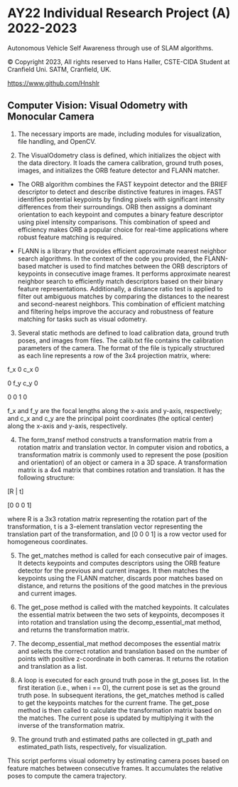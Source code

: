 # AY22 Individual Research Project (A) 2022-2023

Autonomous Vehicle Self Awareness through use of SLAM algorithms.

© Copyright 2023, All rights reserved to Hans Haller, CSTE-CIDA Student at Cranfield Uni. SATM, Cranfield, UK.

https://www.github.com/Hnshlr

## Computer Vision: Visual Odometry with Monocular Camera

1. The necessary imports are made, including modules for visualization, file handling, and OpenCV.


2. The VisualOdometry class is defined, which initializes the object with the data directory. It loads the camera calibration, ground truth poses, images, and initializes the ORB feature detector and FLANN matcher.
- The ORB algorithm combines the FAST keypoint detector and the BRIEF descriptor to detect and describe distinctive features in images. FAST identifies potential keypoints by finding pixels with significant intensity differences from their surroundings. ORB then assigns a dominant orientation to each keypoint and computes a binary feature descriptor using pixel intensity comparisons. This combination of speed and efficiency makes ORB a popular choice for real-time applications where robust feature matching is required.


- FLANN is a library that provides efficient approximate nearest neighbor search algorithms. In the context of the code you provided, the FLANN-based matcher is used to find matches between the ORB descriptors of keypoints in consecutive image frames. It performs approximate nearest neighbor search to efficiently match descriptors based on their binary feature representations. Additionally, a distance ratio test is applied to filter out ambiguous matches by comparing the distances to the nearest and second-nearest neighbors. This combination of efficient matching and filtering helps improve the accuracy and robustness of feature matching for tasks such as visual odometry.

3. Several static methods are defined to load calibration data, ground truth poses, and images from files. The calib.txt file contains the calibration parameters of the camera. The format of the file is typically structured as each line represents a row of the 3x4 projection matrix, where:

f_x 0 c_x 0

0 f_y c_y 0

0 0 1 0


f_x and f_y are the focal lengths along the x-axis and y-axis, respectively; and c_x and c_y are the principal point coordinates (the optical center) along the x-axis and y-axis, respectively.

4. The form_transf method constructs a transformation matrix from a rotation matrix and translation vector. In computer vision and robotics, a transformation matrix is commonly used to represent the pose (position and orientation) of an object or camera in a 3D space.
A transformation matrix is a 4x4 matrix that combines rotation and translation. It has the following structure:

[R | t]

[0 0 0 1]

where R is a 3x3 rotation matrix representing the rotation part of the transformation, t is a 3-element translation vector representing the translation part of the transformation, and [0 0 0 1] is a row vector used for homogeneous coordinates.

5. The get_matches method is called for each consecutive pair of images. It detects keypoints and computes descriptors using the ORB feature detector for the previous and current images. It then matches the keypoints using the FLANN matcher, discards poor matches based on distance, and returns the positions of the good matches in the previous and current images.


6. The get_pose method is called with the matched keypoints. It calculates the essential matrix between the two sets of keypoints, decomposes it into rotation and translation using the decomp_essential_mat method, and returns the transformation matrix.


7. The decomp_essential_mat method decomposes the essential matrix and selects the correct rotation and translation based on the number of points with positive z-coordinate in both cameras. It returns the rotation and translation as a list.


8. A loop is executed for each ground truth pose in the gt_poses list. In the first iteration (i.e., when i == 0), the current pose is set as the ground truth pose. In subsequent iterations, the get_matches method is called to get the keypoints matches for the current frame. The get_pose method is then called to calculate the transformation matrix based on the matches. The current pose is updated by multiplying it with the inverse of the transformation matrix. 


9. The ground truth and estimated paths are collected in gt_path and estimated_path lists, respectively, for visualization.


This script performs visual odometry by estimating camera poses based on feature matches between consecutive frames. It accumulates the relative poses to compute the camera trajectory.